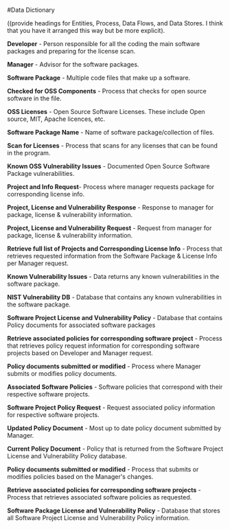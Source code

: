 #Data Dictionary

((provide headings for Entities, Process, Data Flows, and Data Stores. I think that you have it arranged this way but be more explicit). 

**Developer** - Person responsible for all the coding the main software packages and preparing for the license scan.

**Manager** - Advisor for the software packages. 

**Software Package** - Multiple code files that make up a software. 

**Checked for OSS Components** - Process that checks for open source software in the file.

**OSS Licenses** - Open Source Software Licenses. These include Open source, MIT, Apache licences, etc.

**Software Package Name** - Name of software package/collection of files.

**Scan for Licenses** - Process that scans for any licenses that can be found in the program. 

**Known OSS Vulnerability Issues** - Documented Open Source Software Package vulnerabilities.
 
**Project and Info Request**- Process where manager requests package for corresponding license info. 

**Project, License and Vulnerability Response** - Response to manager for package, license & vulnerability information.

**Project, License and Vulnerability Request** - Request from manager for package, license & vulnerability information.

**Retrieve full list of Projects and Corresponding License Info** - Process that retrieves requested information from the Software Package & License Info per Manager request.

**Known Vulnerability Issues** -  Data returns any known vulnerabilities in the software package.

**NIST Vulnerability DB** - Database that contains any known vulnerabilities in the software package.

**Software Project License and Vulnerability Policy** - Database that contains Policy documents for associated software packages

**Retrieve associated policies for corresponding software project** - Process that retrieves  policy request information for corresponding software projects based on Developer and Manager request.

**Policy documents submitted or modified** - Process where Manager submits or modifies policy documents.

**Associated Software Policies** - Software policies that correspond with their respective software projects.

**Software Project Policy Request** - Request associated policy information for respective software projects.

**Updated Policy Document** - Most up to date policy document submitted by Manager.

**Current Policy Document** - Policy that is returned from the Software Project License and Vulnerability Policy database.

**Policy documents submitted or modified** - Process that submits or modifies policies based on the Manager's changes.

**Retrieve associated policies for corresponding software projects** - Process that retrieves associated software policies as requested.

**Software Package License and Vulnerability Policy** - Database that stores all Software Project License and Vulnerability Policy information.



